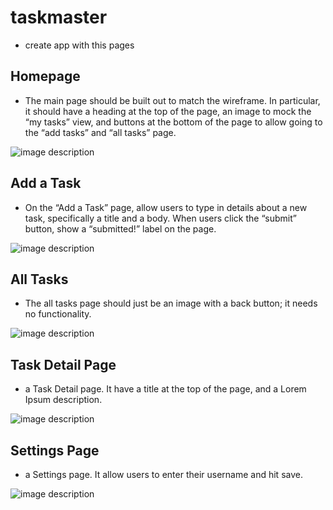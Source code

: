 # taskmaster
- create app with this pages 
## Homepage
- The main page should be built out to match the wireframe. In particular, it should have a heading at the top of the page, an image to mock the “my tasks” view, and buttons at the bottom of the page to allow going to the “add tasks” and “all tasks” page.

![image description](screenshots/home.png)

## Add a Task
- On the “Add a Task” page, allow users to type in details about a new task, specifically a title and a body. When users click the “submit” button, show a “submitted!” label on the page.

![image description](screenshots/addt.png)

## All Tasks
- The all tasks page should just be an image with a back button; it needs no functionality.

![image description](screenshots/allt.png)

## Task Detail Page
-  a Task Detail page. It  have a title at the top of the page, and a Lorem Ipsum description.

![image description](screenshots/detail.png)

## Settings Page
-  a Settings page. It  allow users to enter their username and hit save.

![image description](screenshots/setting.png)
